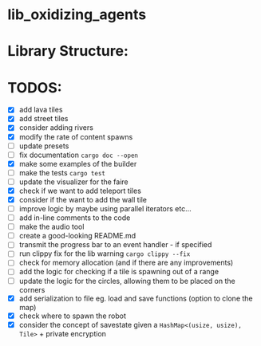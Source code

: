 # lib_oxidizing_agents

# Library Structure:

# TODOS:

- [x] add lava tiles  
- [x] add street tiles  
- [x] consider adding rivers  
- [x] modify the rate of content spawns  
- [ ] update presets  
- [ ] fix documentation `cargo doc --open`
- [x] make some examples of the builder
- [ ] make the tests `cargo test`
- [ ] update the visualizer for the faire
- [x] check if we want to add teleport tiles
- [x] consider if the want to add the wall tile
- [ ] improve logic by maybe using parallel iterators etc...  
- [ ] add in-line comments to the code
- [ ] make the audio tool
- [ ] create a good-looking README.md
- [ ] transmit the progress bar to an event handler - if specified
- [ ] run clippy fix for the lib warning `cargo clippy --fix`
- [ ] check for memory allocation (and if there are any improvements)
- [ ] add the logic for checking if a tile is spawning out of a range
- [ ] update the logic for the circles, allowing them to be placed on the corners
- [x] add serialization to file eg. load and save functions (option to clone the map)
- [x] check where to spawn the robot
- [x] consider the concept of savestate given a `HashMap<(usize, usize), Tile>` + private encryption